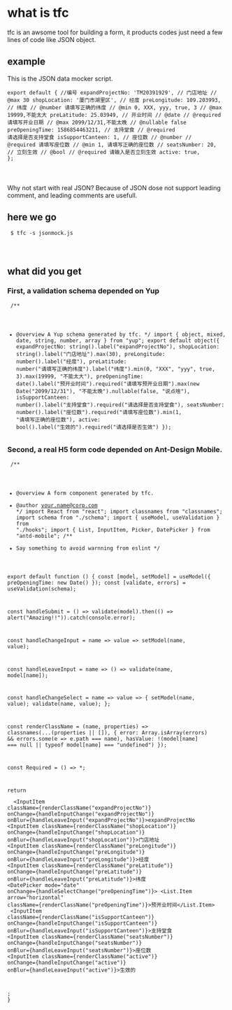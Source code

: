 # what is tfc

tfc is an awsome tool for building a form, it products codes just need a few lines of code like JSON object.

## example

This is the JSON data mocker script.
<code lang="javascript"><pre>
export default {
//编号
expandProjectNo: 'TM20391929',
// 门店地址
// @max 30
shopLocation: '厦门市湖里区',
// 经度
preLongitude: 109.203993,
// 纬度
// @number 请填写正确的纬度
// @min 0, XXX, yyy, true, 3
// @max 19999,不能太大
preLatitude: 25.03949,
// 开业时间
// @date
// @required 请填写开业日期
// @max 2099/12/31,不能太晚
// @nullable false
preOpeningTime: 1586854463211,
// 支持堂食
// @required 请选择是否支持堂食
isSupportCanteen: 1,
// 座位数
// @number
// @required 请填写座位数
// @min 1, 请填写正确的座位数
//
seatsNumber: 20,
// 立刻生效
// @bool
// @required 请输入是否立刻生效
active: true,
};

</pre></code>
Why not start with real JSON? Because of JSON dose not support leading comment, and leading comments are usefull.

## here we go

<code lang="shell"><pre>
\$ tfc -s jsonmock.js

</pre></code>

## what did you get

### First, a validation schema depended on Yup

<code lang="javascript"><pre>
/\*\*

- @overview A Yup schema generated by tfc.
\*/
import { object, mixed, date, string, number, array } from "yup";
export default object({
expandProjectNo: string().label("expandProjectNo"),
shopLocation: string().label("门店地址").max(30),
preLongitude: number().label("经度"),
preLatitude: number("请填写正确的纬度").label("纬度").min(0, "XXX", "yyy", true, 3).max(19999, "不能太大"),
preOpeningTime: date().label("预开业时间").required("请填写预开业日期").max(new Date("2099/12/31"), "不能太晚").nullable(false, "说点啥"),
isSupportCanteen: number().label("支持堂食").required("请选择是否支持堂食"),
seatsNumber: number().label("座位数").required("请填写座位数").min(1, "请填写正确的座位数"),
active: bool().label("生效的").required("请选择是否生效")
});
</pre></code>

### Second, a real H5 form code depended on Ant-Design Mobile.

<code lang="javascript"><pre>
/\*\*

- @overview A form component generated by tfc.
- @author your.name@corp.com
  \*/
  import React from "react";
  import classnames from "classnames";
  import schema from "./schema";
  import { useModel, useValidation } from "./hooks";
  import { List, InputItem, Picker, DatePicker } from "antd-mobile";
  /\*\*
- Say something to avoid warnning from eslint
  \*/

export default function () {
const [model, setModel] = useModel({
preOpeningTime: new Date()
});
const [validate, errors] = useValidation(schema);

const handleSubmit = () => validate(model).then(() => alert("Amazing!!")).catch(console.error);

const handleChangeInput = name => value => setModel(name, value);

const handleLeaveInput = name => () => validate(name, model[name]);

const handleChangeSelect = name => value => {
setModel(name, value);
validate(name, value);
};

const renderClassName = (name, properties) => classnames(...(properties || []), {
error: Array.isArray(errors) && errors.some(e => e.path === name),
hasValue: !(model[name] === null || typeof model[name] === "undefined")
});

const Required = () => <i className="required">\*</i>;

return <div className="form-wrapper">
<List>
<InputItem className={renderClassName("expandProjectNo")} onChange={handleInputChange("expandProjectNo")} onBlur={handleLeaveInput("expandProjectNo")}>expandProjectNo</InputItem>
<InputItem className={renderClassName("shopLocation")} onChange={handleInputChange("shopLocation")} onBlur={handleLeaveInput("shopLocation")}>门店地址</InputItem>
<InputItem className={renderClassName("preLongitude")} onChange={handleInputChange("preLongitude")} onBlur={handleLeaveInput("preLongitude")}>经度</InputItem>
<InputItem className={renderClassName("preLatitude")} onChange={handleInputChange("preLatitude")} onBlur={handleLeaveInput("preLatitude")}>纬度</InputItem>
<DatePicker mode="date" onChange={handleSelectChange("preOpeningTime")}>
<List.Item arrow="horizontal" className={renderClassName("preOpeningTime")}>预开业时间</List.Item>
</DatePicker>
<InputItem className={renderClassName("isSupportCanteen")} onChange={handleInputChange("isSupportCanteen")} onBlur={handleLeaveInput("isSupportCanteen")}>支持堂食</InputItem>
<InputItem className={renderClassName("seatsNumber")} onChange={handleInputChange("seatsNumber")} onBlur={handleLeaveInput("seatsNumber")}>座位数</InputItem>
<InputItem className={renderClassName("active")} onChange={handleInputChange("active")} onBlur={handleLeaveInput("active")}>生效的</InputItem>
</List>

  </div>;
}

</pre></code>

